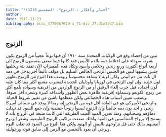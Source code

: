 ```yaml
---
title: "*أخبار وأفكار : الزنوج*. المقتبس 6(12)"
author: 
date: 1911-11-23
bibliography: oclc_4770057679-i_71-div_27.d1e2947.bib
---
```




##  الزنوج 


 تبين من إحصاء وقع في الولايات المتحدة سنة  ١٩١٠  أن فيها نوعاً عجيباً من الزنوج تكون بشرته سوداء على اختلاط دمه بالدم الأبيض فقد كانوا فيما مضى يقسمون الزنوج إلى  أربعة  أنواع أكتورن وربع زنجي وخلامي وأسود وتكاد هذه المميزات الآن تفقد بتة ويخلفها جنس يشبهها ليس هو الجنس الزنجي الخالص السليم بل مؤلف تأليفاً آخر يدخل في دمه ال  ثلث  من دم أبيض ولكن لونه لا يشاهد محسوساً   ويوصف هذا النوع من الزنوج بظهور لون جلده. وإن لون الزنجي في لوزيانا وأودليان الجديدة لمشرب مشبع أكثر مما كان عليه لون أجداده قبل حرب إلغاء الرقيق أو من الزنوج الواردين من إفريقية وسواده يلمع أكثر من زنوج الكونغو وسيماؤه إفريقية ظاهرة بعض الظهور وأشداقه كبيرة وشعره أقل صوفاً. ويصعب تعيين أسباب هذه الخصائص ولكن معظمها ناشئ من تغيير شروط الحياة. والزنجي الأميركي هو في العادة أقل قوة من الزنجي إنه ربما لا يوجد في شمالي أميركا زنجي و  احد  يون دمه خالصاً وإن الزنوج ليسوا زنوجاً حقيقية وإن جمع السود قد تبدلت دماؤهم وسحناتهم. ومنذ تحرير العبيد ألغيت الطريقة التي كانت متبعة في الزواج بأنه لا يسمح إلا بزواج المتناسبين في القوة ولذلك ضعفت تراكيب الزنوج الطبيعية. وشعر الزنوج أنفسهم بذلك حتى قل تزاوجهم بالبيض أو الهنود ولكن هذا النوع من السود قد تغلب اليوم ويرجى أن يعود بالتحسن مع الزمن إلى سابق قوته ورجوليته. 
